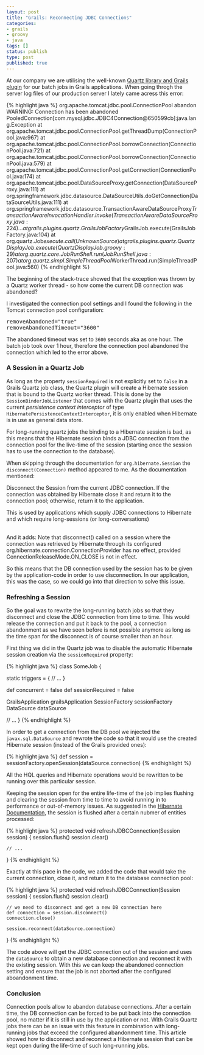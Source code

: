 ```yaml
---
layout: post
title: "Grails: Reconnecting JDBC Connections"
categories:
- grails
- groovy
- java
tags: []
status: publish
type: post
published: true
---
```

At our company we are utilising the well-known [Quartz library and Grails plugin](https://grails.org/plugin/quartz) for our batch jobs in Grails applications. When going throgh the server log files of our production server I lately came acress this error:

{% highlight java %}
org.apache.tomcat.jdbc.pool.ConnectionPool abandon
WARNING: Connection has been abandoned PooledConnection[com.mysql.jdbc.JDBC4Connection@650599cb]:java.lang.Exception
        at org.apache.tomcat.jdbc.pool.ConnectionPool.getThreadDump(ConnectionPool.java:967)
        at org.apache.tomcat.jdbc.pool.ConnectionPool.borrowConnection(ConnectionPool.java:721)
        at org.apache.tomcat.jdbc.pool.ConnectionPool.borrowConnection(ConnectionPool.java:579)
        at org.apache.tomcat.jdbc.pool.ConnectionPool.getConnection(ConnectionPool.java:174)
        at org.apache.tomcat.jdbc.pool.DataSourceProxy.getConnection(DataSourceProxy.java:111)
        at org.springframework.jdbc.datasource.DataSourceUtils.doGetConnection(DataSourceUtils.java:111)
        at org.springframework.jdbc.datasource.TransactionAwareDataSourceProxy$TransactionAwareInvocationHandler.invoke(TransactionAwareDataSourceProxy.java:224)
        ...
        at grails.plugins.quartz.GrailsJobFactory$GrailsJob.execute(GrailsJobFactory.java:104)
        at org.quartz.Job$execute.call(Unknown Source)
        at grails.plugins.quartz.QuartzDisplayJob.execute(QuartzDisplayJob.groovy:29)
        at org.quartz.core.JobRunShell.run(JobRunShell.java:207)
        at org.quartz.simpl.SimpleThreadPool$WorkerThread.run(SimpleThreadPool.java:560)
{% endhighlight %}

<p>
The beginning of the stack-trace showed that the exception was thrown by a Quartz worker thread - so how come the current DB connection was abandoned?
</p>

I investigated the connection pool settings and I found the following in the Tomcat connection pool configuration:


<pre>
removeAbandoned="true"
removeAbandonedTimeout="3600"
</pre>

The abandoned timeout was set to `3600` seconds aka as one hour. The batch job took over 1 hour, therefore the connection pool abandoned the connection which led to the error above.

### A Session in a Quartz Job

As long as the property `sessionRequired` is not explicitly set to `false` in a Grails Quartz job class, the Quartz plugin will create a Hibernate session that is bound to the Quartz worker thread. This is done by the `SessionBinderJobListener` that comes with the Quartz plugin that uses the current _persistence context interceptor_ of type `HibernatePersistenceContextInterceptor`, it is only enabled when Hibernate is in use as general data store.

For long-running quartz jobs the binding to a Hibernate session is bad, as this means that the Hibernate session binds a JDBC connection from the connection pool for the live-time of the session (starting once the session has to use the connection to the database).

When skipping through the documentation for `org.hibernate.Session` the `disconnect(Connection)` method appeared to me. As the documentation mentioned:

<abbr>
Disconnect the Session from the current JDBC connection. If the connection was obtained by Hibernate close it and return it to the connection pool; otherwise, return it to the application.

This is used by applications which supply JDBC connections to Hibernate and which require long-sessions (or long-conversations)
</abbr>

<br>
And it adds:

<abbr>
Note that disconnect() called on a session where the connection was retrieved by Hibernate through its configured org.hibernate.connection.ConnectionProvider has no effect, provided ConnectionReleaseMode.ON_CLOSE is not in effect.
</abbr>

<br>

<p>
So this means that the DB connection used by the session has to be given by the application-code in order to use disconnection. In our application, this was the case, so we could go into that direction to solve this issue.
</p>

### Refreshing a Session

So the goal was to rewrite the long-running batch jobs so that they disconnect and close the JDBC connection from time to time. This would release the connection and put it back to the pool, a connection abandonment as we have seen before is not possible anymore as long as the time span for the disconnect is of course smaller than an hour.

First thing we did in the Quartz job was to disable the automatic Hibernate session creation via the `sessionRequired` property:

{% highlight java %}
class SomeJob {

  static triggers = {
      // ...
  }

  def concurrent = false
  def sessionRequired = false

  GrailsApplication grailsApplication
  SessionFactory sessionFactory
  DataSource dataSource

  // ...
}
{% endhighlight %}

In order to get a connection from the DB pool we injected the `javax.sql.DataSource` and rewrote the code so that it would use the created Hibernate session (instead of the Grails provided ones):

{% highlight java %}
def session = sessionFactory.openSession(dataSource.connection)
{% endhighlight %}

All the HQL queries and Hibernate operations would be rewritten to be running over this particular session. 

Keeping the session open for the entire life-time of the job implies flushing and clearing the session from time to time to avoid running in to performance or out-of-memory issues. As suggested in the [Hibernate Documentation](https://docs.jboss.org/hibernate/orm/3.3/reference/en/html/batch.html), the session is flushed after a certain nubmer of entities processed:

{% highlight java %}
protected void refreshJDBCConnection(Session session) {
    session.flush()
    session.clear()

    // ...
  }
{% endhighlight %}

Exactly at this pace in the code, we added the code that would take the current connection, close it, and return it to the database connection pool:

{% highlight java %}
protected void refreshJDBCConnection(Session session) {
    session.flush()
    session.clear()

    // we need to disconnect and get a new DB connection here
    def connection = session.disconnect()
    connection.close()
    
    session.reconnect(dataSource.connection)
  }
{% endhighlight %}

The code above will get the JDBC connection out of the session and uses the `dataSource` to obtain a new database connection and reconnect it with the existing session. With this we can keep the abandoned connection setting and ensure that the job is not aborted after the configured aboandonment time.

### Conclusion

Connection pools allow to abandon database connections. After a certain time, the DB connection can be forced to be put back into the connection pool, no matter if it is still in use by the application or not. With Grails Quartz jobs there can be an issue with this feature in combination with long-running jobs that exceed the configured abandonment time. This article showed how to disconnect and reconnect a Hibernate session that can be kept open during the life-time of such long-running jobs.

